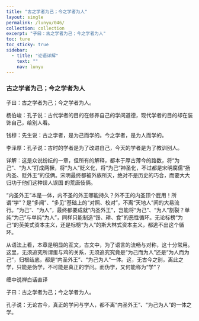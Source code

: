 ```yaml
---
title: "古之学者为己；今之学者为人"
layout: single
permalink: /lunyu/046/
collection: collection
excerpt: "子曰：古之学者为己；今之学者为人"
toc: ture
toc_sticky: true
sidebar:
  - title: "论语详解"
    text: ""
    nav: lunyu
---
```


### 古之学者为己；今之学者为人

子曰：古之学者为己；今之学者为人。

杨伯峻：孔子说：古代学者的目的在修养自己的学问道德，现代学者的目的却在装饰自己，给别人看。

钱穆：先生说：古之学者，是为己而学的。今之学者，是为人而学的。

李泽厚：孔子说：古时的学者是为了改进自己，今天的学者是为了教训别人。

详解：这是众说纷纭的一章，但所有的解释，都本于厚古薄今的路数，将“为己”、“为人”打成两橛，将“为人”贬义化，将“为己”神圣化，不过都是宋明腐儒“扬内圣、贬外王“的伎俩。宋明最终都被外族所灭，绝对不是历史的巧合，而要大大归功于他们这种误人误国
的荒唐伎俩。

“内圣外王”本是一体，内不圣的外王哪能持久？外不王的内圣顶个屁用！所谓“学”？是“多闻”、“多见”基础上的“对照、校对”，不离“天地人”间的大易流行。“为己”、“为人”，最终都要成就“内圣外王”，岂能将“为己”、“为人”割裂？单纯“为己”与单纯“为人”，同样只能制造“馁、耕、食”的恶性循环。无论标榜“为己”的英美式资本主义，还是标榜“为人”的斯大林式资本主义，都逃不出这个循环。

从语法上看，本章是明显的互文，古文中，为了语言的流畅与对称，这十分常用。这里，无须追究所谓蛋与鸡的关系，无须追究究竟是“为己而为人”还是“为人而为己”，归根结底，都是“内圣外王”、“为己为人”一体。这，无古今之别，离此之学，只能是伪学，不可能是真正的学问。而伪学，又何能称为“学”？

缠中说禅白话直译

子曰：古之学者为己；今之学者为人。

孔子说：无论古今，真正的学问与学人，都不离“内圣外王”、“为己为人”的一体之学。
